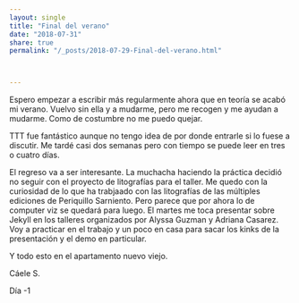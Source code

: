 ```yaml
---
layout: single
title: "Final del verano"
date: "2018-07-31"
share: true
permalink: "/_posts/2018-07-29-Final-del-verano.html"



---
```


Espero empezar a escribir más regularmente ahora que en teoría se acabó mi verano. Vuelvo sin ella y a mudarme, pero me recogen y me ayudan a mudarme.
Como de costumbre no me puedo quejar.

TTT fue fantástico aunque no tengo idea de por donde entrarle si lo fuese a discutir. Me tardé casi dos semanas pero con tiempo se puede leer en tres o cuatro días.

El regreso va a ser interesante. La muchacha haciendo la práctica decidió no seguir con el proyecto de litografías para el taller. Me quedo con la curiosidad de lo que ha trabjaado con las litografías de las múltiples ediciones de Periquillo Sarniento. Pero parece que por ahora lo de computer viz se quedará para luego.
El martes me toca presentar sobre Jekyll en los talleres organizados por Alyssa Guzman y Adriana Casarez. Voy a practicar en el trabajo y un poco en casa para sacar los kinks de la presentación y el demo en particular.

Y todo esto en el apartamento nuevo viejo.

Cáele S.

Día -1
